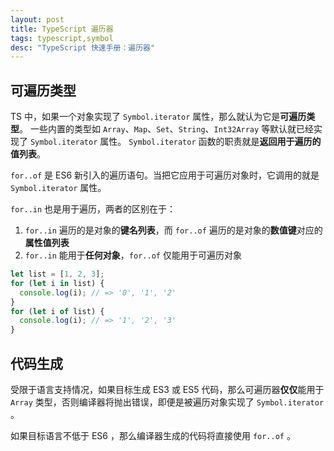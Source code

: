 ```yaml
---
layout: post
title: TypeScript 遍历器
tags: typescript,symbol
desc: "TypeScript 快速手册：遍历器"
---
```


## 可遍历类型

TS 中，如果一个对象实现了 `Symbol.iterator` 属性，那么就认为它是**可遍历类型**。
一些内置的类型如 `Array`、`Map`、`Set`、`String`、`Int32Array` 等默认就已经实现了 `Symbol.iterator` 属性。
`Symbol.iterator` 函数的职责就是**返回用于遍历的值列表**。

`for..of` 是 ES6 新引入的遍历语句。当把它应用于可遍历对象时，它调用的就是 `Symbol.iterator` 属性。

`for..in` 也是用于遍历，两者的区别在于：

1. `for..in` 遍历的是对象的**键名列表**，而 `for..of` 遍历的是对象的**数值键**对应的**属性值列表**
2. `for..in` 能用于**任何对象**，`for..of` 仅能用于可遍历对象

```ts
let list = [1, 2, 3];
for (let i in list) {
  console.log(i); // => '0', '1', '2'
}
for (let i of list) {
  console.log(i); // => '1', '2', '3'
}
```

## 代码生成

受限于语言支持情况，如果目标生成 ES3 或 ES5 代码，那么可遍历器**仅仅**能用于 `Array` 类型，否则编译器将抛出错误，即便是被遍历对象实现了 `Symbol.iterator` 。

如果目标语言不低于 ES6 ，那么编译器生成的代码将直接使用 `for..of` 。
